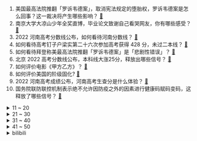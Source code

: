 1. 美国最高法院推翻「罗诉韦德案」，取消宪法规定的堕胎权，罗诉韦德案是怎么回事？这一裁决将产生哪些影响？ [:link:](https://www.zhihu.com/question/539465390)
2. 南京大学大凉山少年全奖直博，毕业论文致谢自己看哭网友，你有哪些感受？ [:link:](https://www.zhihu.com/question/538443359)
3. 2022 河南高考分数线公布，如何看待河南分数线？ [:link:](https://www.zhihu.com/question/539405738)
4. 如何看待高考钉子户梁实第二十六次参加高考获得 428 分，未过二本线？ [:link:](https://www.zhihu.com/question/536402778)
5. 如何看待拜登称美最高法院推翻「罗诉韦德案」是「悲剧性错误」？ [:link:](https://www.zhihu.com/question/539543493)
6. 北京 2022 高考分数线公布，本科线大涨25分，释放出哪些信号？ [:link:](https://www.zhihu.com/question/539553109)
7. 如何评价电影《甲方乙方》？ [:link:](https://www.zhihu.com/question/57099570)
8. 如何评价美国的阶级固化? [:link:](https://www.zhihu.com/question/538866317)
9. 2022 河南高考成绩公布，河南高考生查分是什么体验？ [:link:](https://www.zhihu.com/question/539546684)
10. 国务院联防联控机制表示绝不允许因防疫之外的因素进行健康码赋码变码，这释放了哪些信号？ [:link:](https://www.zhihu.com/question/539371367)
<details>
<summary>11 ~ 20</summary>

11. 如何看待特斯拉美国和德国新工厂已亏数十亿美元，马斯克称新工厂是「巨大的金钱熔炉」？ [:link:](https://www.zhihu.com/question/539180284)
12. 18 省区市将现高温，河北、河南、山东局地达 40℃ 以上，高温天气会带来哪些影响？应注意哪些防护？ [:link:](https://www.zhihu.com/question/539540921)
13. 2022 KPL 夏季赛XYG 1:3 重庆狼队，如何评价这场比赛？ [:link:](https://www.zhihu.com/question/539199580)
14. 如何评价《向往的生活》第六季第八期？ [:link:](https://www.zhihu.com/question/539421443)
15. 学美术真的需要天赋吗？ [:link:](https://www.zhihu.com/question/538613538)
16. 看书真的能提升自己吗? [:link:](https://www.zhihu.com/question/535681676)
17. 现在六七月最适合去哪里悠闲旅游？ [:link:](https://www.zhihu.com/question/538243829)
18. 成都  16 岁下河救狗男孩遗体已找到，有律师称其行为构成「见义勇为」，男孩家属能否向狗主人提出索赔？ [:link:](https://www.zhihu.com/question/539101931)
19. 教师行业里有哪些坑是新人特别容易踩的呢？ [:link:](https://www.zhihu.com/question/368810434)
20. 乌克兰获得欧盟候选成员国资格，如何看待网友评论「乌克兰这二本的GDP水平，进985的群有点费劲吧」？ [:link:](https://www.zhihu.com/question/539391802)
</details>
<details>
<summary>21 ~ 30</summary>

21. 腾讯下半年继续裁员，所有事业群至少缩减 10%，对此你怎么看？ [:link:](https://www.zhihu.com/question/539240879)
22. 如何评价企业软件推出的“一键强制下班”功能，能否真正帮助职场人实现准点下班呢？ [:link:](https://www.zhihu.com/question/538188535)
23. iPhone 14 Pro 全新古铜配色渲染图曝光，浓浓异域风情，今年的新机设计有何亮点？ [:link:](https://www.zhihu.com/question/539100731)
24. 为什么说《闻香识女人》是部被「过度高估」的电影？ [:link:](https://www.zhihu.com/question/332791021)
25. 如何评价《英雄联盟》职业联赛解说「瞳夕」？ [:link:](https://www.zhihu.com/question/384889319)
26. 餐饮业能不能把拿铁统一叫牛奶？ [:link:](https://www.zhihu.com/question/355833613)
27. 如何看待马云现身西班牙「打高尔夫，开 12 亿豪华游艇」？这透露出哪些信息？ [:link:](https://www.zhihu.com/question/539320310)
28. 骨传导耳机，未来会成为主流耳机吗？ [:link:](https://www.zhihu.com/question/476774292)
29. 如何看待比亚迪新车海豹？ [:link:](https://www.zhihu.com/question/525383750)
30. 《黑袍纠察队》第三季第六集拍得怎么样? [:link:](https://www.zhihu.com/question/539322188)
</details>
<details>
<summary>31 ~ 40</summary>

31. 中国神秘女富豪 5.6 亿现金全款买下地中海顶级豪宅，年仅 33 岁，还有哪些信息值得关注？ [:link:](https://www.zhihu.com/question/539195242)
32. 美国最高法院裁决纽约州限枪法案违宪，将带来哪些影响？ [:link:](https://www.zhihu.com/question/539356283)
33. 高考完有必要去学车吗? [:link:](https://www.zhihu.com/question/538338933)
34. 如何评价华为今天开启的第三届Apps UP应用创新大赛？ [:link:](https://www.zhihu.com/question/539428058)
35. 三人友谊真的不能长久吗? [:link:](https://www.zhihu.com/question/530083381)
36. 一个女孩子到底要是什么样的性格才会让所有人都满意呢？ [:link:](https://www.zhihu.com/question/534731255)
37. 陕西高考成绩 6 月 24 日公布，你查分了吗？你认为本届陕西考生最高分会是多少？ [:link:](https://www.zhihu.com/question/539135442)
38. 买什么品牌的结婚钻戒求婚不容易出错？女票也会比较喜欢？ [:link:](https://www.zhihu.com/question/428793605)
39. 如果乐手完全按照乐谱演奏，是不是不需要指挥了？ [:link:](https://www.zhihu.com/question/538290628)
40. 6 月 22 日美国纽约州新增 4211 例确诊病例和 43 例死亡病例，为何纽约州疫情如此严峻？ [:link:](https://www.zhihu.com/question/539065204)
</details>
<details>
<summary>41 ~ 50</summary>

41. 成都大运会新的举办日期确定为 2023 年 7 月 28 日至 8 月 8 日，将带来哪些影响？ [:link:](https://www.zhihu.com/question/539550762)
42. 人到中年怎么过才能更加幸福? [:link:](https://www.zhihu.com/question/529595563)
43. 请问中考后的暑假该做什么呢？ [:link:](https://www.zhihu.com/question/535550246)
44. 报专升本机构太贵了，有好的专升本网课全套推荐吗？ [:link:](https://www.zhihu.com/question/482428107)
45. 为什么《火影忍者》鸣人当上火影后，会那么忙？ [:link:](https://www.zhihu.com/question/347587502)
46. 如何看待蔚来汽车坠楼声明被网友批评「冷血」后修改「与车辆本身无关」等措辞？哪方需为本次事故负责？ [:link:](https://www.zhihu.com/question/539407850)
47. 又是一年毕业季。还记得毕业那年，你坐火车去了哪里旅行吗？ [:link:](https://www.zhihu.com/question/536827737)
48. steam上有哪些“特别差评”或者是“差评如潮”的游戏？ [:link:](https://www.zhihu.com/question/43427420)
49. 文科生有哪些就业前景好的专业？ [:link:](https://www.zhihu.com/question/314713089)
50. 外媒宣称中国核酸检测「造成环保危机」， 生态环境部发言人回应「基本做到了日产日清」，这意味着什么？ [:link:](https://www.zhihu.com/question/539131709)
</details><details>
<summary>bilibili</summary>

1. 我花了一百万做了一件特别有意义的事情 [:link:](//www.bilibili.com/video/BV1qL4y1A754)
2. 【花小烙】输液的时候如果气泡进入了血管里会怎么样？ [:link:](//www.bilibili.com/video/BV1GB4y1D7cK)
3. 【冰冰团队】当你有一只义无反顾奔向你的猫咪 [:link:](//www.bilibili.com/video/BV1eZ4y1v7o2)
4. “这短短三小时，看懂的人却整整花了十几年。” [:link:](//www.bilibili.com/video/BV1CS4y1v7ED)
5. 一直在摇可乐的阿尼亚！！ [:link:](//www.bilibili.com/video/BV1kT411G7Xp)
6. 把钱交给妈妈——没人能拒绝的理财方式 [:link:](//www.bilibili.com/video/BV1HB4y1D7aC)
7. 画画画！苦逼五年！都想要放弃了！ [:link:](//www.bilibili.com/video/BV1aW4y167ru)
8. 当你待在一个艺术家工作室 [:link:](//www.bilibili.com/video/BV18W4y167gZ)
9. 【全熟】shoto的第一次B限直播！【Shoto】 [:link:](//www.bilibili.com/video/BV1Mr4y1G7PN)
10. 【水果猎人】鉴定网络胡说八道之“泡药榴莲” [:link:](//www.bilibili.com/video/BV1oZ4y1v7Rm)
<details>
<summary>11 ~ 20</summary>

11. 骗一下纳粹二把手是怎样的体验？【硬核狠人35】 [:link:](//www.bilibili.com/video/BV1Jr4y1G7gP)
12. 珍贵影像《优雅嘲讽》 [:link:](//www.bilibili.com/video/BV1QL4y1N7fg)
13. 燕 子 你 还 了 钱 再 走 [:link:](//www.bilibili.com/video/BV1PB4y1q7uv)
14. 188元10道菜！云南手抓饭：“干饭人的快乐太爽了！” [:link:](//www.bilibili.com/video/BV1LU4y1Q7yA)
15. 什么是美食博主？ [:link:](//www.bilibili.com/video/BV1fU4y1X7DZ)
16. 别难过啦，没事我考的比你还惨 [:link:](//www.bilibili.com/video/BV1rY4y1J7Mt)
17. 林娜琏Solo出道曲POP MV公开 [:link:](//www.bilibili.com/video/BV1dB4y1q7jP)
18. 养...养错女儿了！！！！『魔改动画』 [:link:](//www.bilibili.com/video/BV1s34y1W782)
19. 【初音未来】 「CH4NGE」 运动捕捉 【MMD】 [:link:](//www.bilibili.com/video/BV1kL4y1A77G)
20. 【定格动画】手绘500张！用儿童画板玩痒痒鼠！ [:link:](//www.bilibili.com/video/BV18g411X7Vr)
</details>
<details>
<summary>21 ~ 30</summary>

21. 从火腿上切下来的猪油，西班牙人居然直接丢掉！我实在看不下去了 [:link:](//www.bilibili.com/video/BV1994y1y79o)
22. “高 考 查 分 倒 计 时” [:link:](//www.bilibili.com/video/BV17T411V7Ri)
23. 【Rick and Morty/瑞克和莫蒂手书】The Other Side Of Paradise 再见了 我那婴儿蓝眼眸的挚爱 [:link:](//www.bilibili.com/video/BV1Da411p7EL)
24. 「Luxiem」2nd单曲「Jazz on the Clock!!」 [:link:](//www.bilibili.com/video/BV1jB4y1q7i5)
25. 第3集：国破山河皆有恨，惟愿化蝶览人间 [:link:](//www.bilibili.com/video/BV1DZ4y1v746)
26. 高考完逛漫展的快乐 你想象不到 [:link:](//www.bilibili.com/video/BV1hZ4y1v7UZ)
27. 我被糖豆人胖揍！ [:link:](//www.bilibili.com/video/BV1AU4y1971H)
28. 21年前，那个写出满分神作的考生，人生比作文还精彩！ [:link:](//www.bilibili.com/video/BV1sr4y1G7K6)
29. 《谁是老师都喜爱的学生？》 [:link:](//www.bilibili.com/video/BV1ot4y1h7rn)
30. 那个鬼才教你这么剪辑的，这也太丝滑了吧！ [:link:](//www.bilibili.com/video/BV15g411X7q2)
</details>
<details>
<summary>31 ~ 40</summary>

31. 我要被这群记者笑死啦哈哈哈哈哈哈哈哈哈哈哈哈 [:link:](//www.bilibili.com/video/BV1XB4y1s7ps)
32. 涨姿势，一张纸居然可以如此有趣的蹂躏。抗应力变压器！ [:link:](//www.bilibili.com/video/BV1Q3411M79u)
33. "轻轻敲醒沉睡的心灵" [:link:](//www.bilibili.com/video/BV1Xt4y1h7Wq)
34. 这页PPT被领导夸奖了 [:link:](//www.bilibili.com/video/BV1DZ4y1v7GN)
35. 【时代少年团】广告拍摄花絮 [:link:](//www.bilibili.com/video/BV1nS4y1v7TE)
36. 电影最TOP：以前的明星有多敢讲？华语头号成人向综艺，没有之一 [:link:](//www.bilibili.com/video/BV1CL4y1A7tH)
37. 100%胜率套路 = 废物英雄 + 最强技能！！【垃圾英雄拯救计划5】 [:link:](//www.bilibili.com/video/BV1694y1y7G1)
38. 【一斗金曲/刘照坤】天  下  第  一  斗 / 原神cv原创曲 [:link:](//www.bilibili.com/video/BV1zW4y167Vx)
39. 钟离：我6000岁 出门不带摩拉 [:link:](//www.bilibili.com/video/BV1S94y1y7CX)
40. 在父母身边，你可以永远是个小孩 [:link:](//www.bilibili.com/video/BV13a411x7cy)
</details>
<details>
<summary>41 ~ 50</summary>

41. 她卸下防备的那一刻，谁能不心动呢 [:link:](//www.bilibili.com/video/BV1iF411c76F)
42. 生食三文鱼【定格动画】 [:link:](//www.bilibili.com/video/BV17B4y1q7mT)
43. 把黄昏的声优换成白展堂会是什么效果 [:link:](//www.bilibili.com/video/BV1ET411V7xC)
44. 天气热了，给大家做杯酸梅汤吧，注意防暑。 [:link:](//www.bilibili.com/video/BV1sr4y1G7JJ)
45. 《万一赢了呢？》 [:link:](//www.bilibili.com/video/BV1q94y1y7qF)
46. 西藏特有的鸡汤？单单成本就要800元，靓仔惊呼没吃过这么特别的鸡肉 [:link:](//www.bilibili.com/video/BV1rZ4y1v7ta)
47. 百万填词，用《起风了》打开周星驰的60年光辉岁月！ [:link:](//www.bilibili.com/video/BV1ga411x71U)
48. 三号楼派来搞破坏的大奔 [:link:](//www.bilibili.com/video/BV1kt4y1h7d3)
49. 漂♂移2——动画版 [:link:](//www.bilibili.com/video/BV1yL4y1A7Tr)
50. 新英雄·戈娅CG《沙海飞舟》——“征服黑沙暴，是征服沙海的第一步。” [:link:](//www.bilibili.com/video/BV18g411X7Co)
</details>
<details>
<summary>51 ~ 60</summary>

51. 当4个不同领域的UP比赛听歌识曲..【LKs×雨哥×切里×HOPICO】 [:link:](//www.bilibili.com/video/BV1mT411G7GW)
52. 嘎 子 偷 瓜 记 [:link:](//www.bilibili.com/video/BV1zB4y1s7c3)
53. 癫 疯 对 绝 [:link:](//www.bilibili.com/video/BV1sL4y1A7cL)
54. 200元寿喜锅自助，和牛澳龙随便造？老板到底咋回本啊？【怎么这么值ep41-牛new】 [:link:](//www.bilibili.com/video/BV133411u7Zg)
55. 狗头吧的入学小测试！ [:link:](//www.bilibili.com/video/BV1EU4y197df)
56. 趁四月新番还没完结，先做个完结点评【新番咋了】 [:link:](//www.bilibili.com/video/BV1Z94y1y7yx)
57. 可爱的视频推荐给可爱的人 [:link:](//www.bilibili.com/video/BV1Lt4y1a7ZM)
58. 朋友们，在夏天吃西瓜是一件快乐的事，今天的快乐好像有些超标。 [:link:](//www.bilibili.com/video/BV1yg411X7XP)
59. 儿子是硕士女儿是博士！73岁工程师摆摊卖鱿鱼，豁达心态让人敬佩不已 [:link:](//www.bilibili.com/video/BV1pa411x7tj)
60. 怎样练出“彭于晏身材”百日减脂我做到了！ [:link:](//www.bilibili.com/video/BV14Y411N7C7)
</details>
<details>
<summary>61 ~ 70</summary>

61. 太优雅了！间谍过家家但是猛男！ [:link:](//www.bilibili.com/video/BV16S4y1H751)
62. 我们发现游戏中一条埋藏最深，能推翻整个剧情的暗线！〖游戏不止〗 [:link:](//www.bilibili.com/video/BV1u3411w74b)
63. 『囍』哭着笑来着...【深夜慎入，头皮发麻】 [:link:](//www.bilibili.com/video/BV1M34y1W7fL)
64. 柳州小巷“炸了20多年的老炸鸡”，一口下去好酥脆 [:link:](//www.bilibili.com/video/BV1Hg411X7ZU)
65. 山海 [:link:](//www.bilibili.com/video/BV1FL4y1P7DV)
66. 公职人员醉驾的五个处罚结果！(来源:瑞昌市公安局) [:link:](//www.bilibili.com/video/BV1Sr4y1u7PG)
67. 玩转新赛季，这一个视频就够了！【荣耀梯度排行】S28前瞻篇 [:link:](//www.bilibili.com/video/BV15U4y197Up)
68. 美国开售人造鸡蛋和人造牛奶！做成蛋挞能好吃吗？ [:link:](//www.bilibili.com/video/BV1PY4y137at)
69. 没想到 媳妇买个雪糕 也能一夜成家喻户晓的名人！ [:link:](//www.bilibili.com/video/BV1B94y1y7Uc)
70. 【毕业季】王冰冰X毕导：我们的校园时光 [:link:](//www.bilibili.com/video/BV17f4y1f7Fw)
</details>
<details>
<summary>71 ~ 80</summary>

71. 【鉴定热门】打屁股能够提高人的智商？擦炮炸水缸为什么威力会那么大？ [:link:](//www.bilibili.com/video/BV1pr4y1G7zd)
72. 久违了兄弟们，迟到的印度刨冰 [:link:](//www.bilibili.com/video/BV1Vr4y1g7RR)
73. 老师：毕业答辩可以穿的朴素一点 [:link:](//www.bilibili.com/video/BV1dB4y1W7yh)
74. 轻轻敲醒沉睡的心灵 [:link:](//www.bilibili.com/video/BV1DB4y1s76E)
75. 小伙在校627天323顿饭吃遍学校食堂窗口，毕业典礼上被校长表扬 [:link:](//www.bilibili.com/video/BV1AW4y1r7Gh)
76. 是谁这样我不说 [:link:](//www.bilibili.com/video/BV1gr4y1g7CV)
77. 【原神】三乐器合奏《斗地主》。有那味了嘛？ [:link:](//www.bilibili.com/video/BV1AW4y1r7Ym)
78. 干 麻 1.0 [:link:](//www.bilibili.com/video/BV1bB4y1s7W5)
79. 【罗翔】性侵导致对方怀孕属于加重情形吗？ [:link:](//www.bilibili.com/video/BV1TW4y1r7w2)
80. 百！万！粉！丝！围！到！我！转！ [:link:](//www.bilibili.com/video/BV1tS4y1H76Q)
</details>
<details>
<summary>81 ~ 90</summary>

81. 用【青花瓷】演奏【青花瓷】 [:link:](//www.bilibili.com/video/BV1fA4y1R7eQ)
82. 再见 [:link:](//www.bilibili.com/video/BV1RU4y1X74R)
83. 7天爆肝复刻！用德凯画面高强度还原戴拿OP [:link:](//www.bilibili.com/video/BV1b34y1W7KW)
84. 特斯拉是智商睡吗？特斯拉充电宝拆解 [:link:](//www.bilibili.com/video/BV1Pv4y1378X)
85. 家里水灾了，几个狗子就是我的全部家当，所以我们共同进退吧 [:link:](//www.bilibili.com/video/BV1Dt4y1h7rA)
86. 这福气给你你要不要哇？ [:link:](//www.bilibili.com/video/BV1VB4y1s7cv)
87. 木兰荣耀典藏！我这重剑下去那就是毁天灭地 [:link:](//www.bilibili.com/video/BV1RU4y1D7rP)
88. 狗：我处理器都冒烟了 [:link:](//www.bilibili.com/video/BV1d3411M77G)
89. 【何同学X夸克APP 】你好，同分的你 [:link:](//www.bilibili.com/video/BV14Y411N7ti)
90. 林小北云顶之弈：新版本最强T0阵容，神龙狗熊重骑狗熊！云顶S7金铲铲之战上分套路阵容教学！巨龙之境！金铲铲巨龙之巢！【104期】 [:link:](//www.bilibili.com/video/BV1FT411V7Lq)
</details>
<details>
<summary>91 ~ 100</summary>

91. 《 无 语 》 [:link:](//www.bilibili.com/video/BV1YS4y1v7jK)
92. 骑行南疆塔莎古道，走了七十公里住进了熟悉的桥洞，用新买的柴火炉做饭 [:link:](//www.bilibili.com/video/BV17a411x7ng)
93. 20天扎240针实测血糖，无糖饮料真能减肥？丨凰家实验室 [:link:](//www.bilibili.com/video/BV1h3411u7bF)
94. “最后的任务，除掉间谍黄昏..” [:link:](//www.bilibili.com/video/BV14U4y1975s)
95. 有史以来我最硬的视频！！ [:link:](//www.bilibili.com/video/BV1ot4y1b7wo)
96. 嘎嘎严格，肥肉嚼都不嚼！ [:link:](//www.bilibili.com/video/BV1jf4y1f7s3)
97. 《崩坏3》全新S级角色维尔薇「螺旋·愚戏之匣」预告 [:link:](//www.bilibili.com/video/BV1gT411V7dV)
98. 警校生：来自白衣服得压迫感 [:link:](//www.bilibili.com/video/BV1MB4y1q7Ue)
99. 你最近遇到过雪糕刺客吗？ [:link:](//www.bilibili.com/video/BV1xN4y137T4)
100. 《游戏玩家老婆现状》 [:link:](//www.bilibili.com/video/BV1ZL4y1A7WW)
</details></details>